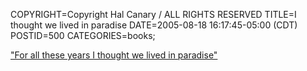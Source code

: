 COPYRIGHT=Copyright Hal Canary / ALL RIGHTS RESERVED
TITLE=I thought we lived in paradise
DATE=2005-08-18 16:17:45-05:00 (CDT)
POSTID=500
CATEGORIES=books;

["For all these years I thought we lived in paradise"](https://www.google.com/search?q=%22For+all+these+years+I+thought+we+lived+in+paradise%22)

